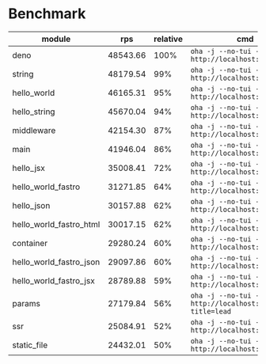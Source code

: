 # Benchmark
| module                  | rps      | relative | cmd                                                           |
| ----------------------- | -------- | -------- | ------------------------------------------------------------- |
| deno                    | 48543.66 | 100%     | `oha -j --no-tui -z 1m http://localhost:9000`                 |
| string                  | 48179.54 | 99%      | `oha -j --no-tui -z 1m http://localhost:9000`                 |
| hello_world             | 46165.31 | 95%      | `oha -j --no-tui -z 1m http://localhost:9000`                 |
| hello_string            | 45670.04 | 94%      | `oha -j --no-tui -z 1m http://localhost:9000`                 |
| middleware              | 42154.30 | 87%      | `oha -j --no-tui -z 1m http://localhost:9000`                 |
| main                    | 41946.04 | 86%      | `oha -j --no-tui -z 1m http://localhost:9000`                 |
| hello_jsx               | 35008.41 | 72%      | `oha -j --no-tui -z 1m http://localhost:9000`                 |
| hello_world_fastro      | 31271.85 | 64%      | `oha -j --no-tui -z 1m http://localhost:9000`                 |
| hello_json              | 30157.88 | 62%      | `oha -j --no-tui -z 1m http://localhost:9000`                 |
| hello_world_fastro_html | 30017.15 | 62%      | `oha -j --no-tui -z 1m http://localhost:9000`                 |
| container               | 29280.24 | 60%      | `oha -j --no-tui -z 1m http://localhost:9000`                 |
| hello_world_fastro_json | 29097.86 | 60%      | `oha -j --no-tui -z 1m http://localhost:9000`                 |
| hello_world_fastro_jsx  | 28789.88 | 59%      | `oha -j --no-tui -z 1m http://localhost:9000`                 |
| params                  | 27179.84 | 56%      | `oha -j --no-tui -z 1m http://localhost:9000/agus?title=lead` |
| ssr                     | 25084.91 | 52%      | `oha -j --no-tui -z 1m http://localhost:9000`                 |
| static_file             | 24432.01 | 50%      | `oha -j --no-tui -z 1m http://localhost:9000`                 |